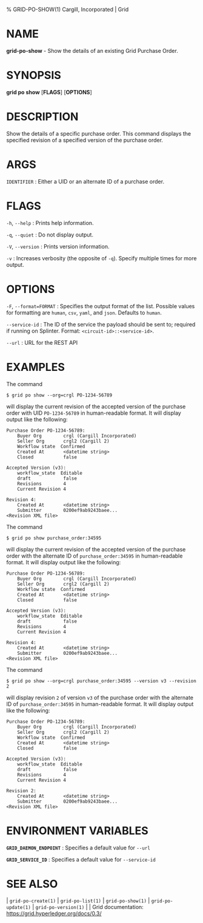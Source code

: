 % GRID-PO-SHOW(1) Cargill, Incorporated | Grid

<!--
  Copyright 2021 Cargill Incorporated
  Licensed under Creative Commons Attribution 4.0 International License
  https://creativecommons.org/licenses/by/4.0/
-->

NAME
====

**grid-po-show** - Show the details of an existing Grid Purchase Order.

SYNOPSIS
========

**grid po show** \[**FLAGS**\] \[**OPTIONS**\] <IDENTIFIER>

DESCRIPTION
===========

Show the details of a specific purchase order. This command displays the
specified revision of a specified version of the purchase order.

ARGS
====

`IDENTIFIER`
: Either a UID or an alternate ID of a purchase order.

FLAGS
=====

`-h`, `--help`
: Prints help information.

`-q`, `--quiet`
: Do not display output.

`-V`, `--version`
: Prints version information.

`-v`
: Increases verbosity (the opposite of `-q`). Specify multiple times for more
output.

OPTIONS
=======

`-F`, `--format=FORMAT`
: Specifies the output format of the list. Possible values for formatting are
`human`, `csv`, `yaml`, and `json`. Defaults to `human`.

`--service-id`
: The ID of the service the payload should be sent to; required if running on
Splinter. Format: `<circuit-id>::<service-id>`.

`--url`
: URL for the REST API

EXAMPLES
========

The command

```
$ grid po show --org=crgl PO-1234-56789
```

will display the current revision of the accepted version of the purchase order
with UID `PO-1234-56789` in human-readable format. It will display
output like the following:

```
Purchase Order PO-1234-56789:
    Buyer Org        crgl (Cargill Incorporated)
    Seller Org       crgl2 (Cargill 2)
    Workflow state  Confirmed
    Created At       <datetime string>
    Closed           false

Accepted Version (v3):
    workflow_state  Editable
    draft            false
    Revisions        4
    Current Revision 4

Revision 4:
    Created At       <datetime string>
    Submitter        0200ef9ab9243baee...
<Revision XML file>
```

The command

```
$ grid po show purchase_order:34595
```

will display the current revision of the accepted version of the purchase order
with the alternate ID of `purchase_order:34595` in human-readable format.
It will display output like the following:

```
Purchase Order PO-1234-56789:
    Buyer Org        crgl (Cargill Incorporated)
    Seller Org       crgl2 (Cargill 2)
    Workflow state  Confirmed
    Created At       <datetime string>
    Closed           false

Accepted Version (v3):
    workflow_state  Editable
    draft            false
    Revisions        4
    Current Revision 4

Revision 4:
    Created At       <datetime string>
    Submitter        0200ef9ab9243baee...
<Revision XML file>
```

The command

```
$ grid po show --org=crgl purchase_order:34595 --version v3 --revision 2
```

will display revision `2` of version `v3` of the purchase order
with the alternate ID of `purchase_order:34595` in human-readable format.
It will display output like the following:

```
Purchase Order PO-1234-56789:
    Buyer Org        crgl (Cargill Incorporated)
    Seller Org       crgl2 (Cargill 2)
    Workflow state  Confirmed
    Created At       <datetime string>
    Closed           false

Accepted Version (v3):
    workflow_state  Editable
    draft            false
    Revisions        4
    Current Revision 4

Revision 2:
    Created At       <datetime string>
    Submitter        0200ef9ab9243baee...
<Revision XML file>
```

ENVIRONMENT VARIABLES
=====================

**`GRID_DAEMON_ENDPOINT`**
: Specifies a default value for `--url`

**`GRID_SERVICE_ID`**
: Specifies a default value for `--service-id`

SEE ALSO
========

| `grid-po-create(1)`
| `grid-po-list(1)`
| `grid-po-show(1)`
| `grid-po-update(1)`
| `grid-po-version(1)`
|
| Grid documentation: https://grid.hyperledger.org/docs/0.3/
